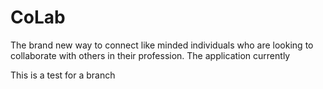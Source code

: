 # CoLab
The brand new way to connect like minded individuals who are looking to collaborate with others in their profession. The application currently 

This is a test for a branch